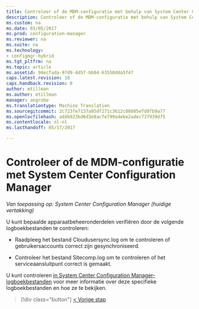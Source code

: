 ```yaml
---
title: Controleer of de MDM-configuratie met behulp van System Center Configuration Manager | Microsoft-documenten
description: Controleer of de MDM-configuratie met behulp van System Center Configuration Manager.
ms.custom: na
ms.date: 03/05/2017
ms.prod: configuration-manager
ms.reviewer: na
ms.suite: na
ms.technology:
- configmgr-hybrid
ms.tgt_pltfrm: na
ms.topic: article
ms.assetid: 94ecfada-97d9-4d5f-bb04-63550dda5f47
caps.latest.revision: 18
caps.handback.revision: 0
author: mtillman
ms.author: mtillman
manager: angrobe
ms.translationtype: Machine Translation
ms.sourcegitcommit: 2c723fe7137a95df271c3612c88805efd8fb9a77
ms.openlocfilehash: ad4b923bd6d3e8acfe799a4ebe2adec737939d75
ms.contentlocale: nl-nl
ms.lasthandoff: 05/17/2017

---
```

# <a name="verify-mdm-configuration-with-system-center-configuration-manager"></a>Controleer of de MDM-configuratie met System Center Configuration Manager

*Van toepassing op: System Center Configuration Manager (huidige vertakking)*

U kunt bepaalde apparaatbeheeronderdelen verifiëren door de volgende logboekbestanden te controleren:

-   Raadpleeg het bestand Cloudusersync.log om te controleren of gebruikersaccounts correct zijn gesynchroniseerd.

-   Controleer het bestand Sitecomp.log om te controleren of het serviceaansluitpunt correct is gemaakt.

U kunt controleren [in System Center Configuration Manager-logboekbestanden](../../core/plan-design/hierarchy/log-files.md#a-namebkmkfunctionlogsa-log-files-for-configuration-manager-functionality) voor meer informatie over deze specifieke logboekbestanden en hoe ze te bekijken.

> [!div class="button"]
[< Vorige stap](set-up-additional-management.md)

